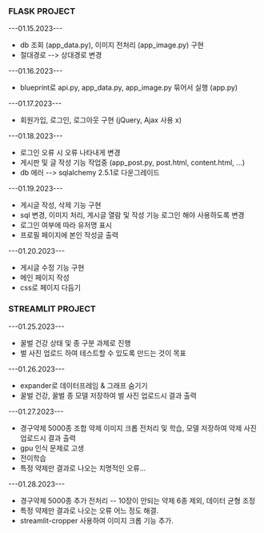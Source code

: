 ### FLASK PROJECT
---01.15.2023---
* db 조회 (app_data.py), 이미지 전처리 (app_image.py) 구현
* 절대경로 --> 상대경로 변경

---01.16.2023---
* blueprint로 api.py, app_data.py, app_image.py 묶어서 실행 (app.py)

---01.17.2023---
* 회원가입, 로그인, 로그아웃 구현 (jQuery, Ajax 사용 x)

---01.18.2023---
* 로그인 오류 시 오류 나타내게 변경
* 게시판 및 글 작성 기능 작업중 (app_post.py, post.html, content.html, ...)
* db 에러 --> sqlalchemy 2.5.1로 다운그레이드

---01.19.2023---
* 게시글 작성, 삭제 기능 구현
* sql 변경, 이미지 처리, 게시글 열람 및 작성 기능 로그인 해야 사용하도록 변경
* 로그인 여부에 따라 유저명 표시
* 프로필 페이지에 본인 작성글 출력

---01.20.2023---
* 게시글 수정 기능 구현
* 메인 페이지 작성
* css로 페이지 다듬기

### STREAMLIT PROJECT
---01.25.2023---
* 꿀벌 건강 상태 및 종 구분 과제로 진행
* 벌 사진 업로드 하여 테스트할 수 있도록 만드는 것이 목표

---01.26.2023---
* expander로 데이터프레임 & 그래프 숨기기
* 꿀벌 건강, 꿀벌 종 모델 저장하여 벌 사진 업로드시 결과 출력

---01.27.2023---
* 경구약제 5000종 조합 약제 이미지 크롭 전처리 및 학습, 모델 저장하여 약제 사진 업로드시 결과 출력
* gpu 인식 문제로 고생
* 전이학습
* 특정 약제만 결과로 나오는 치명적인 오류...

---01.28.2023---
* 경구약제 5000종 추가 전처리 -- 10장이 안되는 약제 6종 제외, 데이터 균형 조정
* 특정 약제만 결과로 나오는 오류 어느 정도 해결.
* streamlit-cropper 사용하여 이미지 크롭 기능 추가.
